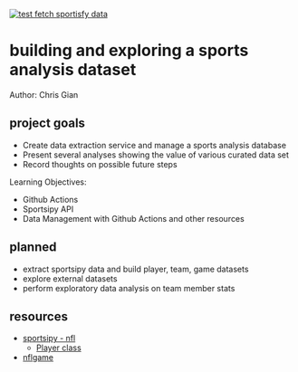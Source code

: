 [![test fetch sportisfy data](https://github.com/chrisgian/sports_analytics/actions/workflows/test.yml/badge.svg)](https://github.com/chrisgian/sports_analytics/actions/workflows/test.yml)
# building and exploring a sports analysis dataset
Author: Chris Gian

## project goals
- Create data extraction service and manage a sports analysis database
- Present several analyses showing the value of various curated data set
- Record thoughts on possible future steps

Learning Objectives:
- Github Actions
- Sportsipy API
- Data Management with Github Actions and other resources

## planned 
- extract sportsipy data and build player, team, game datasets
- explore external datasets
- perform exploratory data analysis on team member stats

## resources
- [sportsipy - nfl](https://sportsipy.readthedocs.io/en/latest/nfl.html?highlight=players)
    - [Player class](https://sportsipy.readthedocs.io/en/latest/nfl.html?highlight=players#sportsipy.nfl.player.AbstractPlayer)
- [nflgame](https://pypi.org/project/nflgame/)